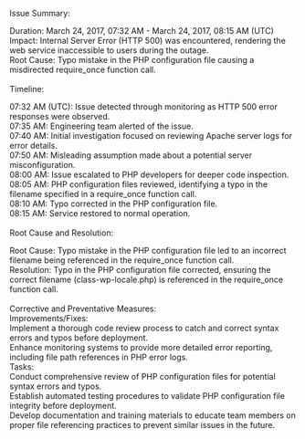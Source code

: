 Issue Summary: <br />

Duration: March 24, 2017, 07:32 AM - March 24, 2017, 08:15 AM (UTC) <br />
Impact: Internal Server Error (HTTP 500) was encountered, rendering the web service inaccessible to users during the outage. <br />
Root Cause: Typo mistake in the PHP configuration file causing a misdirected require_once function call. <br /> <br />
Timeline:

07:32 AM (UTC): Issue detected through monitoring as HTTP 500 error responses were observed.<br />
07:35 AM: Engineering team alerted of the issue.<br />
07:40 AM: Initial investigation focused on reviewing Apache server logs for error details.<br />
07:50 AM: Misleading assumption made about a potential server misconfiguration.<br />
08:00 AM: Issue escalated to PHP developers for deeper code inspection.<br />
08:05 AM: PHP configuration files reviewed, identifying a typo in the filename specified in a require_once function call.<br />
08:10 AM: Typo corrected in the PHP configuration file.<br />
08:15 AM: Service restored to normal operation.<br /> <br />
Root Cause and Resolution:

Root Cause: Typo mistake in the PHP configuration file led to an incorrect filename being referenced in the require_once function call.<br />
Resolution: Typo in the PHP configuration file corrected, ensuring the correct filename (class-wp-locale.php) is referenced in the require_once function call.<br /><br />
Corrective and Preventative Measures:
<br />
Improvements/Fixes:<br />
Implement a thorough code review process to catch and correct syntax errors and typos before deployment.<br />
Enhance monitoring systems to provide more detailed error reporting, including file path references in PHP error logs.<br />
Tasks:<br />
Conduct comprehensive review of PHP configuration files for potential syntax errors and typos.<br />
Establish automated testing procedures to validate PHP configuration file integrity before deployment.<br />
Develop documentation and training materials to educate team members on proper file referencing practices to prevent similar issues in the future.<br />
